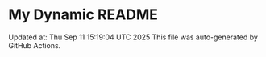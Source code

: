 # My Dynamic README
Updated at: Thu Sep 11 15:19:04 UTC 2025
This file was auto-generated by GitHub Actions.
